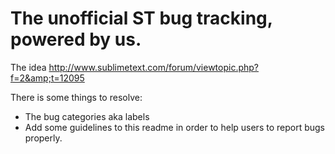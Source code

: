 # The unofficial ST bug tracking, powered by us.

The idea http://www.sublimetext.com/forum/viewtopic.php?f=2&amp;t=12095

There is some things to resolve:

 * The bug categories aka labels
 * Add some guidelines to this readme in order to help users to report bugs properly.
